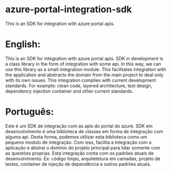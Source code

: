 # azure-portal-integration-sdk
This is an SDK for integration with azure portal apis.

# English:

This is an SDK for integration with azure portal apis. SDK in development is a class library in the form of integration with some api. In this way, we can use this library as a small integration module. This facilitates integration with the application and abstracts the domain from the main project to deal only with its own issues. This integration complies with current development standards. For example: clean code, layered architecture, test design, dependency injection container and other current standards.

# Português:

Este é um SDK de integração com as apis do portal do azure. SDK em desenvolvimento é uma biblioteca de classes em forma de integração com alguma api. Desta forma, podemos utilizar esta biblioteca como um pequeno modulo de integração. Com isso, facilita a integração com a aplicação e abstrai o dominio do projeto principal para lidar somente com as questões proprias. Esta integração conta com os padrões atuais de desenvolvimento. Ex: código limpo, arquitetetura em camadas, projeto de testes, container de injeção de dependência e outros padrões atuais.

